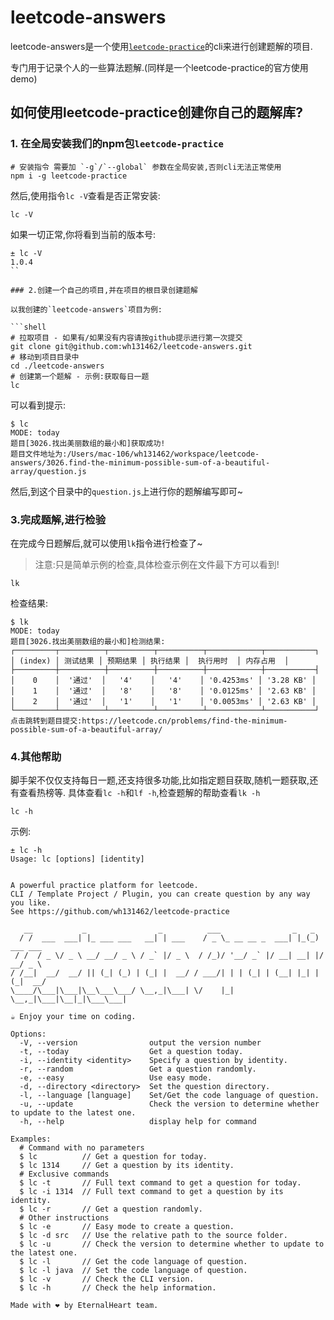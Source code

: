 # leetcode-answers

leetcode-answers是一个使用[`leetcode-practice`](https://github.com/wh131462/leetcode-practice)的cli来进行创建题解的项目.

专门用于记录个人的一些算法题解.(同样是一个leetcode-practice的官方使用demo)

## 如何使用leetcode-practice创建你自己的题解库?

### 1. 在全局安装我们的npm包`leetcode-practice`

```shell
# 安装指令 需要加 `-g`/`--global` 参数在全局安装,否则cli无法正常使用
npm i -g leetcode-practice
```

然后,使用指令`lc -V`查看是否正常安装:

```shell
lc -V
```

如果一切正常,你将看到当前的版本号:

```shell
± lc -V
1.0.4
``

### 2.创建一个自己的项目,并在项目的根目录创建题解

以我创建的`leetcode-answers`项目为例:

```shell
# 拉取项目 - 如果有/如果没有内容请按github提示进行第一次提交
git clone git@github.com:wh131462/leetcode-answers.git
# 移动到项目目录中 
cd ./leetcode-answers
# 创建第一个题解 - 示例:获取每日一题
lc 
```

可以看到提示:

```shell
$ lc   
MODE: today
题目[3026.找出美丽数组的最小和]获取成功!
题目文件地址为:/Users/mac-106/wh131462/workspace/leetcode-answers/3026.find-the-minimum-possible-sum-of-a-beautiful-array/question.js
```
然后,到这个目录中的`question.js`上进行你的题解编写即可~

### 3.完成题解,进行检验

在完成今日题解后,就可以使用`lk`指令进行检查了~

> 注意:只是简单示例的检查,具体检查示例在文件最下方可以看到!

```shell
lk
```

检查结果:

```shell
$ lk
MODE: today
题目[3026.找出美丽数组的最小和]检测结果:
┌─────────┬──────────┬──────────┬──────────┬────────────┬───────────┐
│ (index) │ 测试结果 │ 预期结果 │ 执行结果 │  执行用时  │ 内存占用  │
├─────────┼──────────┼──────────┼──────────┼────────────┼───────────┤
│    0    │  '通过'  │   '4'    │   '4'    │ '0.4253ms' │ '3.28 KB' │
│    1    │  '通过'  │   '8'    │   '8'    │ '0.0125ms' │ '2.63 KB' │
│    2    │  '通过'  │   '1'    │   '1'    │ '0.0053ms' │ '2.63 KB' │
└─────────┴──────────┴──────────┴──────────┴────────────┴───────────┘
点击跳转到题目提交:https://leetcode.cn/problems/find-the-minimum-possible-sum-of-a-beautiful-array/
```

### 4.其他帮助

脚手架不仅仅支持每日一题,还支持很多功能,比如指定题目获取,随机一题获取,还有查看热榜等.
具体查看`lc -h`和`lf -h`,检查题解的帮助查看`lk -h`

```shell
lc -h
```

示例:

```shell
± lc -h
Usage: lc [options] [identity]


A powerful practice platform for leetcode.
CLI / Template Project / Plugin, you can create question by any way you like.
See https://github.com/wh131462/leetcode-practice

   __           _                _          ___                _   _          
  / /  ___  ___| |_ ___ ___   __| | ___    / _ \_ __ __ _  ___| |_(_) ___ ___ 
 / /  / _ \/ _ \ __/ __/ _ \ / _` |/ _ \  / /_)/ '__/ _` |/ __| __| |/ __/ _ \
/ /__|  __/  __/ || (_| (_) | (_| |  __/ / ___/| | | (_| | (__| |_| | (_|  __/
\____/\___|\___|\__\___\___/ \__,_|\___| \/    |_|  \__,_|\___|\__|_|\___\___|
                                                                              
☕️ Enjoy your time on coding.

Options:
  -V, --version                output the version number
  -t, --today                  Get a question today.
  -i, --identity <identity>    Specify a question by identity.
  -r, --random                 Get a question randomly.
  -e, --easy                   Use easy mode.
  -d, --directory <directory>  Set the question directory.
  -l, --language [language]    Set/Get the code language of question.
  -u, --update                 Check the version to determine whether to update to the latest one.
  -h, --help                   display help for command

Examples:
  # Command with no parameters
  $ lc          // Get a question for today.
  $ lc 1314     // Get a question by its identity.
  # Exclusive commands
  $ lc -t       // Full text command to get a question for today.
  $ lc -i 1314  // Full text command to get a question by its identity.
  $ lc -r       // Get a question randomly.
  # Other instructions
  $ lc -e       // Easy mode to create a question.
  $ lc -d src   // Use the relative path to the source folder.
  $ lc -u       // Check the version to determine whether to update to the latest one.
  $ lc -l       // Get the code language of question.
  $ lc -l java  // Set the code language of question.
  $ lc -v       // Check the CLI version.
  $ lc -h       // Check the help information.
  
Made with ❤️ by EternalHeart team.

```